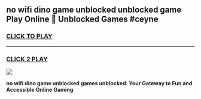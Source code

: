 
## no wifi dino game unblocked unblocked game Play Online 👋 Unblocked Games #ceyne
<h3>
<a href="https://premium.freeplayer.one?title=no_wifi_dino_game_unblocked&ref=21F">CLICK TO PLAY</a></h3>
<hr>

<h3>
<a href="https://premium.freeplayer.one?title=no_wifi_dino_game_unblocked&ref=21F">CLICK 2 PLAY</a>
  
</h3>

<a href="https://premium.freeplayer.one?title=no_wifi_dino_game_unblocked&ref=21F/"><img src="https://clearcache.store/games.png"></a>


**no wifi dino game unblocked games unblocked: Your Gateway to Fun and Accessible Online Gaming**
